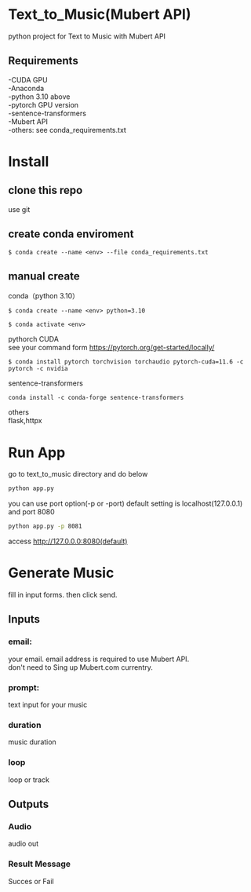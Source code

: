 # Text_to_Music(Mubert API)

python project for Text to Music with Mubert API

## Requirements

-CUDA GPU<br>
-Anaconda<br>
-python 3.10 above<br>
-pytorch GPU version<br>
-sentence-transformers<br>
-Mubert API<br>
-others: see conda_requirements.txt<br>

# Install

## clone this repo

use git

## create conda enviroment

```conda
$ conda create --name <env> --file conda_requirements.txt
```

## manual create

conda（python 3.10）

```conda
$ conda create --name <env> python=3.10
```

```conda
$ conda activate <env>
```

pythorch CUDA<br>
see your command form https://pytorch.org/get-started/locally/

```conda
$ conda install pytorch torchvision torchaudio pytorch-cuda=11.6 -c pytorch -c nvidia
```

sentence-transformers

```conda
conda install -c conda-forge sentence-transformers
```

others<br>
flask,httpx

# Run App

go to text_to_music directory and do below<br>

```bash
python app.py
```

you can use port option(-p or -port)
default setting is localhost(127.0.0.1) and port 8080<br>

```bash
python app.py -p 8081
```

access http://127.0.0.0:8080(default)

# Generate Music

fill in input forms. then click send.

## Inputs

### email:

your email. email address is required to use Mubert API. <br>
don't need to Sing up Mubert.com currentry.

### prompt:

text input for your music<br>

### duration

music duration

### loop

loop or track

## Outputs

### Audio

audio out

### Result Message

Succes or Fail
